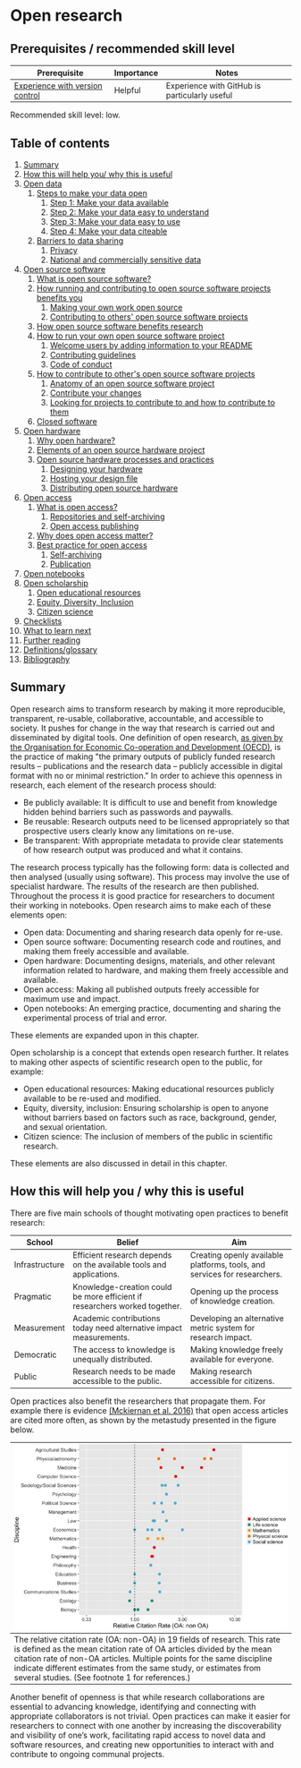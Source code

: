 # Open research

## Prerequisites / recommended skill level

| Prerequisite | Importance | Notes |
| -------------|----------|------|
| [Experience with version control](/version_control/version_control) | Helpful | Experience with GitHub is particularly useful |

Recommended skill level: low.

## Table of contents

1. [Summary](#summary)
2. [How this will help you/ why this is useful](#how-this-will-help-you--why-this-is-useful)
3. [Open data](/book/content/open_research/01/opendata.md#open-data)
    1. [Steps to make your data open](/book/content/open_research/01/opendata#steps-to-make-your-data-open)
        1. [Step 1: Make your data available](/book/content/open_research/01/opendata#step-1-make-your-data-available)
        2. [Step 2: Make your data easy to understand](/book/content/open_research/01/opendata#step-2-make-your-data-easy-to-understand)
        3. [Step 3: Make your data easy to use](/book/content/open_research/01/opendata#step-3-make-your-data-easy-to-use)
        4. [Step 4: Make your data citeable](/book/content/open_research/01/opendata#step-4-make-your-data-citeable)
    2. [Barriers to data sharing](/book/content/open_research/01/opendata#barriers-to-data-sharing)
        1. [Privacy](/book/content/open_research/01/opendata#privacy)
        2. [National and commercially sensitive data](/book/content/open_research/01/opendata#national-and-commercially-sensitive-data)
4. [Open source software](/book/content/open_research/02/opensourcesoftware#open-source-software)
    1. [What is open source software?](/book/content/open_research/02/opensourcesoftware.html#what-is-open-source-software)
    2. [How running and contributing to open source software projects benefits you](/book/content/open_research/02/opensourcesoftware.html#how-running-and-contributing-to-open-source-software-projects-benefits-you)
        1. [Making your own work open source](/book/content/open_research/02/opensourcesoftware.html#making-your-own-work-open-source)
        2. [Contributing to others' open source software projects](/book/content/open_research/02/opensourcesoftware.html#contributing-to-others-open-source-software-projects)
    3. [How open source software benefits research](/book/content/open_research/02/opensourcesoftware.html#how-open-source-software-benefits-research)
    4. [How to run your own open source software project](/book/content/open_research/02/opensourcesoftware.html#how-to-run-your-own-open-source-software-project)
        1. [Welcome users by adding information to your README](/book/content/open_research/02/opensourcesoftware.html#welcome-users-by-adding-information-to-your-readme)
        2. [Contributing guidelines](/book/content/open_research/02/opensourcesoftware.html#contributing-guidelines)
        3. [Code of conduct](/book/content/open_research/02/opensourcesoftware.html#code-of-conduct)
    5. [How to contribute to other's open source software projects](/book/content/open_research/02/opensourcesoftware.html#how-to-contribute-to-others-open-source-software-projects)
        1. [Anatomy of an open source software project](/book/content/open_research/02/opensourcesoftware.html#anatomy-of-an-open-source-software-project)
        2. [Contribute your changes](/book/content/open_research/02/opensourcesoftware.html#contribute-your-changes)
        3. [Looking for projects to contribute to and how to contribute to them](/book/content/open_research/02/opensourcesoftware.html#looking-for-projects-to-contribute-to-and-how-to-contribute-to-them)
    6. [Closed software](/book/content/open_research/02/opensourcesoftware.html#closed-software)
5. [Open hardware](/book/content/open_research/03/openhardware#open-hardware)
    1. [Why open hardware?](/book/content/open_research/03/openhardware#why-open-hardware)
    2. [Elements of an open source hardware project](/book/content/open_research/03/openhardware#elements-of-an-open-source-hardware-project)
    3. [Open source hardware processes and practices](/book/content/open_research/03/openhardware#open-source-hardware-processes-and-practices)
        1. [Designing your hardware](/book/content/open_research/03/openhardware#designing-your-hardware)
        2. [Hosting your design file](/book/content/open_research/03/openhardware#hosting-your-design-files)
        3. [Distributing open source hardware](/book/content/open_research/03/openhardware#distributing-open-source-hardware)
6. [Open access](/book/content/open_research/04/openaccess#open-access)
    1. [What is open access?](/book/content/open_research/04/openaccess#what-is-open-access)
        1. [Repositories and self-archiving](/book/content/open_research/04/openaccess#repositories-and-self-archiving)
        2. [Open access publishing](/book/content/open_research/04/openaccess#open-access-publishing)
    2. [Why does open access matter?](/book/content/open_research/04/openaccess#why-does-open-access-matter)
    3. [Best practice for open access](/book/content/open_research/04/openaccess#best-practice-for-open-access)
        1. [Self-archiving](/book/content/open_research/04/openaccess#self-archiving)
        2. [Publication](/open_research/04/openaccess#publication)
7. [Open notebooks](/book/content/open_research/05/opennotebooks#open-notebooks)
8. [Open scholarship](/book/content/open_research/06/openscholarship#open-scholarship)
    1. [Open educational resources](/book/content/open_research/06/openscholarship#open-educational-resources)
    2. [Equity, Diversity, Inclusion](/book/content/open_research/06/openscholarship#equity-diversity-inclusion)
    3. [Citizen science](/book/content/open_research/06/openscholarship#citizen-science)
9. [Checklists](/book/content/open_research/07/resources#checklists)
10. [What to learn next](/book/content/open_research/07/resources#what-to-learn-next)
11. [Further reading](/book/content/open_research/07/resources#further-reading)
12. [Definitions/glossary](/book/content/open_research/07/resources#definitionsglossary)
13. [Bibliography](/book/content/open_research/07/resources#bibliography)

## Summary

Open research aims to transform research by making it more reproducible, transparent, re-usable, collaborative, accountable, and accessible to society. It pushes for change in the way that research is carried out and disseminated by digital tools. One definition of open research, [as given by the Organisation for Economic Co-operation and Development (OECD)](https://www.fct.pt/dsi/docs/Making_Open_Science_a_Reality.pdf "Making Open Science a Reality, OECD Science, Technology and Industry Policy Papers No. 25"), is the practice of making "the primary outputs of publicly funded research results – publications and the research data – publicly accessible in digital format with no or minimal restriction." In order to achieve this openness in research, each element of the research process should:

- Be publicly available: It is difficult to use and benefit from knowledge hidden behind barriers such as passwords and paywalls.
- Be reusable: Research outputs need to be licensed appropriately so that prospective users clearly know any limitations on re-use.
- Be transparent: With appropriate metadata to provide clear statements of how research output was produced and what it contains.

The research process typically has the following form: data is collected and then analysed (usually using software). This process may involve the use of specialist hardware. The results of the research are then published. Throughout the process it is good practice for researchers to document their working in notebooks. Open research aims to make each of these elements open:

- Open data: Documenting and sharing research data openly for re-use.
- Open source software: Documenting research code and routines, and making them freely accessible and available.
- Open hardware: Documenting designs, materials, and other relevant information related to hardware, and making them freely accessible and available.
- Open access: Making all published outputs freely accessible for maximum use and impact.
- Open notebooks: An emerging practice, documenting and sharing the experimental process of trial and error.

These elements are expanded upon in this chapter.

Open scholarship is a concept that extends open research further. It relates to making other aspects of scientific research open to the public, for example:

- Open educational resources: Making educational resources publicly available to be re-used and modified.
- Equity, diversity, inclusion: Ensuring scholarship is open to anyone without barriers based on factors such as race, background, gender, and sexual orientation.
- Citizen science: The inclusion of members of the public in scientific research.

These elements are also discussed in detail in this chapter.

## How this will help you / why this is useful

There are five main schools of thought motivating open practices to benefit research:

| School                     | Belief               | Aim                                               |
| -------------------------- | -------------------- | ------------------------------------------------- |
| Infrastructure | Efficient research depends on the available tools and applications. | Creating openly available platforms, tools, and services for researchers. |
| Pragmatic | Knowledge-creation could be more efficient if researchers worked together. | Opening up the process of knowledge creation. |
| Measurement | Academic contributions today need alternative impact measurements. | Developing an alternative metric system for research impact. |
| Democratic | The access to knowledge is unequally distributed. | Making knowledge freely available for everyone. |
| Public | Research needs to be made accessible to the public. | Making research accessible for citizens. |

Open practices also benefit the researchers that propagate them. For example there is evidence [(Mckiernan et al. 2016)](https://elifesciences.org/articles/16800) that open access articles are cited more often, as shown by the metastudy presented in the figure below.

| ![open_access_citatations](../figures/open_access_citatations.jpg) |
| -----------------------------------------------------|
| The relative citation rate (OA: non-OA) in 19 fields of research. This rate is defined as the mean citation rate of OA articles divided by the mean citation rate of non-OA articles. Multiple points for the same discipline indicate different estimates from the same study, or estimates from several studies. (See footnote 1 for references.) |

Another benefit of openness is that while research collaborations are essential to advancing knowledge, identifying and connecting with appropriate collaborators is not trivial. Open practices can make it easier for researchers to connect with one another by increasing the discoverability and visibility of one’s work, facilitating rapid access to novel data and software resources, and creating new opportunities to interact with and contribute to ongoing communal projects.
